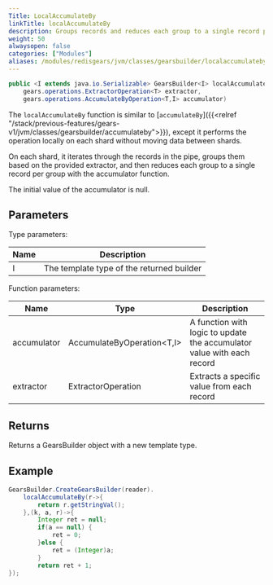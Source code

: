 ```yaml
---
Title: LocalAccumulateBy
linkTitle: localAccumulateBy
description: Groups records and reduces each group to a single record per group locally on each shard.
weight: 50
alwaysopen: false
categories: ["Modules"]
aliases: /modules/redisgears/jvm/classes/gearsbuilder/localaccumulateby/
---
```


```java
public <I extends java.io.Serializable> GearsBuilder<I> localAccumulateBy​(
	gears.operations.ExtractorOperation<T> extractor, 
	gears.operations.AccumulateByOperation<T,​I> accumulator)
```

The `localAccumulateBy` function is similar to [`accumulateBy`]({{<relref "/stack/previous-features/gears-v1/jvm/classes/gearsbuilder/accumulateby">}}), except it performs the operation locally on each shard without moving data between shards.

On each shard, it iterates through the records in the pipe, groups them based on the provided extractor, and then reduces each group to a single record per group with the accumulator function.

The initial value of the accumulator is null.

## Parameters
 
Type parameters:

| Name | Description |
|------|-------------|
| I | The template type of the returned builder |

Function parameters:

| Name | Type | Description |
|------|------|-------------|
| accumulator | <nobr>AccumulateByOperation<T,​I></nobr> | A function with logic to update the accumulator value with each record |
| extractor | ExtractorOperation<T> | Extracts a specific value from each record |

## Returns

Returns a GearsBuilder object with a new template type.

## Example

```java
GearsBuilder.CreateGearsBuilder(reader).
   	localAccumulateBy(r->{
   		return r.getStringVal();
   	},(k, a, r)->{
   		Integer ret = null;
   		if(a == null) {
   			ret = 0;
   		}else {
   			ret = (Integer)a;
   		}
   		return ret + 1;
});
```
